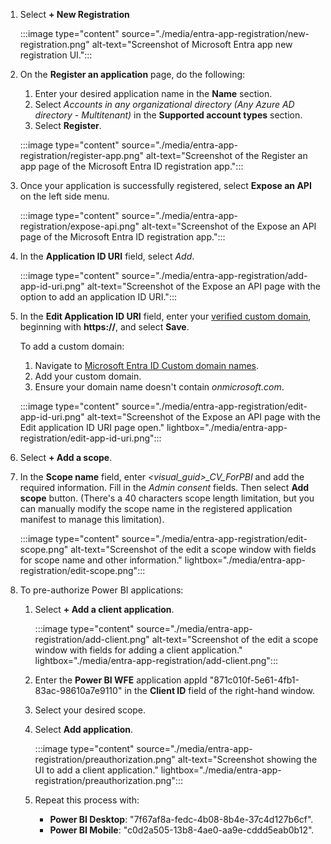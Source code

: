 1. Select **+ New Registration**

   :::image type="content" source="./media/entra-app-registration/new-registration.png" alt-text="Screenshot of Microsoft Entra app new registration UI.":::

1. On the **Register an application** page, do the following:
   1. Enter your desired application name in the **Name** section.
   1. Select *Accounts in any organizational directory (Any Azure AD directory - Multitenant)* in the **Supported account types** section.
   1. Select **Register**.

   :::image type="content" source="./media/entra-app-registration/register-app.png" alt-text="Screenshot of the Register an app page of the Microsoft Entra ID registration app.":::

1. Once your application is successfully registered, select **Expose an API** on the left side menu.

    :::image type="content" source="./media/entra-app-registration/expose-api.png" alt-text="Screenshot of the Expose an API page of the Microsoft Entra ID registration app.":::

1. In the **Application ID URI** field, select *Add*.

    :::image type="content" source="./media/entra-app-registration/add-app-id-uri.png" alt-text="Screenshot of the Expose an API page with the option to add an application ID URI.":::

1. In the **Edit Application ID URI** field, enter your [verified custom domain](https://portal.azure.com/#view/Microsoft_AAD_IAM/ActiveDirectoryMenuBlade/~/Domains), beginning with **https://**, and select **Save**.

   To add a custom domain:

   1. Navigate to [Microsoft Entra ID Custom domain names](https://entra.microsoft.com/#view/Microsoft_AAD_IAM/DomainsList.ReactView).
   1. Add your custom domain.
   1. Ensure your domain name doesn't contain *onmicrosoft.com*.  

    :::image type="content" source="./media/entra-app-registration/edit-app-id-uri.png" alt-text="Screenshot of the Expose an API page with the Edit application ID URI page open." lightbox="./media/entra-app-registration/edit-app-id-uri.png":::

1. Select **+ Add a scope**.

1. In the **Scope name** field, enter *<visual_guid>_CV_ForPBI* and add the required information. Fill in the *Admin consent* fields. Then select **Add scope** button. (There's a 40 characters scope length limitation, but you can  manually modify the scope name in the registered application manifest to manage this limitation).

    :::image type="content" source="./media/entra-app-registration/edit-scope.png" alt-text="Screenshot of the edit a scope window with fields for scope name and other information." lightbox="./media/entra-app-registration/edit-scope.png":::

1. To pre-authorize Power BI applications:

   1. Select **+ Add a client application**.

      :::image type="content" source="./media/entra-app-registration/add-client.png" alt-text="Screenshot of the edit a scope window with fields for adding a client application." lightbox="./media/entra-app-registration/add-client.png":::

   1. Enter the **Power BI WFE** application appId "871c010f-5e61-4fb1-83ac-98610a7e9110" in the **Client ID** field of the right-hand window.
   1. Select your desired scope.
   1. Select **Add application**.

      :::image type="content" source="./media/entra-app-registration/preauthorization.png" alt-text="Screenshot showing the UI to add a client application." lightbox="./media/entra-app-registration/preauthorization.png":::

   1. Repeat this process with:

      * **Power BI Desktop**: "7f67af8a-fedc-4b08-8b4e-37c4d127b6cf".
      * **Power BI Mobile**: "c0d2a505-13b8-4ae0-aa9e-cddd5eab0b12".
